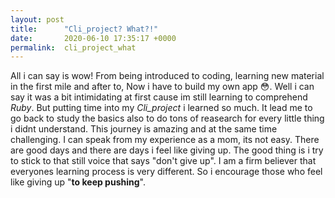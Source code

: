```yaml
---
layout: post
title:      "Cli_project? What?!"
date:       2020-06-10 17:35:17 +0000
permalink:  cli_project_what
---
```



All i can say is wow! From being introduced to coding, learning new material in the first mile and after to, Now i have to build my own app 😳. Well i can say it was a bit intimidating at first cause im still learning to comprehend *Ruby*. But putting time into my *Cli_project* i learned so much. It lead me to go back to study the basics also to do tons of reasearch for every little thing i didnt understand. This journey is amazing and at the same time challenging. I can speak from my experience as a mom, its not easy. There are good days and there are days i feel like giving up. The good thing is i try to stick to that still voice that says "don't give up". I am a firm believer that everyones learning process is very different. So i encourage those who feel like giving up "**to keep pushing**".
